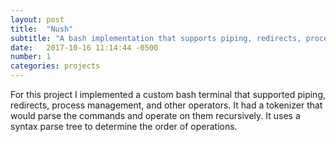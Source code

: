 ```yaml
---
layout: post
title:  "Nush"
subtitle: "A bash implementation that supports piping, redirects, process management, and other operators."
date:   2017-10-16 11:14:44 -0500
number: 1
categories: projects
---
```

For this project I implemented a custom bash terminal that supported piping, redirects, process management, and other operators. It had a tokenizer that would parse the commands and operate on them recursively. It uses a syntax parse tree to determine the order of operations.